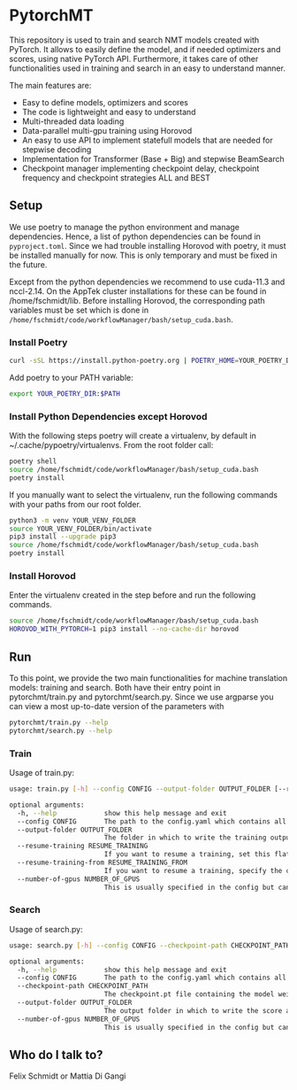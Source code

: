 # PytorchMT #

This repository is used to train and search NMT models created with PyTorch.
It allows to easily define the model, and if needed optimizers and scores, using native PyTorch API.
Furthermore, it takes care of other functionalities used in training and search in an easy to understand manner.

The main features are:

- Easy to define models, optimizers and scores
- The code is lightweight and easy to understand
- Multi-threaded data loading
- Data-parallel multi-gpu training using Horovod
- An easy to use API to implement statefull models that are needed for stepwise decoding
- Implementation for Transformer (Base + Big) and stepwise BeamSearch
- Checkpoint manager implementing checkpoint delay, checkpoint frequency and checkpoint strategies ALL and BEST

## Setup ##

We use poetry to manage the python environment and manage dependencies.
Hence, a list of python dependencies can be found in `pyproject.toml`.
Since we had trouble installing Horovod with poetry, it must be installed manually for now.
This is only temporary and must be fixed in the future.

Except from the python dependencies we recommend to use cuda-11.3 and nccl-2.14.
On the AppTek cluster installations for these can be found in /home/fschmidt/lib. 
Before installing Horovod, the corresponding path variables must be set which is done in `/home/fschmidt/code/workflowManager/bash/setup_cuda.bash`.

### Install Poetry ####

```bash
curl -sSL https://install.python-poetry.org | POETRY_HOME=YOUR_POETRY_DIR python3 -
```

Add poetry to your PATH variable:
```bash
export YOUR_POETRY_DIR:$PATH
```

### Install Python Dependencies except Horovod ####

With the following steps poetry will create a virtualenv, by default in ~/.cache/pypoetry/virtualenvs.
From the root folder call:
```bash
poetry shell
source /home/fschmidt/code/workflowManager/bash/setup_cuda.bash
poetry install
```

If you manually want to select the virtualenv, run the following commands with your paths from our root folder.
```bash
python3 -m venv YOUR_VENV_FOLDER
source YOUR_VENV_FOLDER/bin/activate
pip3 install --upgrade pip3
source /home/fschmidt/code/workflowManager/bash/setup_cuda.bash
poetry install
```

### Install Horovod ####

Enter the virtualenv created in the step before and run the following commands. 

```bash
source /home/fschmidt/code/workflowManager/bash/setup_cuda.bash
HOROVOD_WITH_PYTORCH=1 pip3 install --no-cache-dir horovod
```

## Run ##

To this point, we provide the two main functionalities for machine translation models: training and search.
Both have their entry point in pytorchmt/train.py and pytorchmt/search.py.
Since we use argparse you can view a most up-to-date version of the parameters with
```bash
pytorchmt/train.py --help
pytorchmt/search.py --help
```

### Train ###

Usage of train.py:

```bash
usage: train.py [-h] --config CONFIG --output-folder OUTPUT_FOLDER [--resume-training RESUME_TRAINING] [--resume-training-from RESUME_TRAINING_FROM] [--number-of-gpus NUMBER_OF_GPUS]

optional arguments:
  -h, --help            show this help message and exit
  --config CONFIG       The path to the config.yaml which contains all user defined parameters.
  --output-folder OUTPUT_FOLDER
                        The folder in which to write the training output (ckpts, learning-rates, perplexities etc.)
  --resume-training RESUME_TRAINING
                        If you want to resume a training, set this flat to 1 and specify the directory with "resume-training-from".
  --resume-training-from RESUME_TRAINING_FROM
                        If you want to resume a training, specify the output directory here. We expect it to have the same layout as a newly created one.
  --number-of-gpus NUMBER_OF_GPUS
                        This is usually specified in the config but can also be overwritten from the cli.
```

### Search ###

Usage of search.py:

```bash
usage: search.py [-h] --config CONFIG --checkpoint-path CHECKPOINT_PATH [--output-folder OUTPUT_FOLDER] [--number-of-gpus NUMBER_OF_GPUS]

optional arguments:
  -h, --help            show this help message and exit
  --config CONFIG       The path to the config.yaml which contains all user defined parameters. It may or may not match the one trained with. This is up to the user to ensure.
  --checkpoint-path CHECKPOINT_PATH
                        The checkpoint.pt file containing the model weights.
  --output-folder OUTPUT_FOLDER
                        The output folder in which to write the score and hypotheses.
  --number-of-gpus NUMBER_OF_GPUS
                        This is usually specified in the config but can also be overwritten from the cli. However, in search this can only be 0 or 1. We do not support multi-gpu decoding. If you set it to >1 we will set it back to 1 so that you dont need to modify the config in search.
```

## Who do I talk to? ##

Felix Schmidt or Mattia Di Gangi